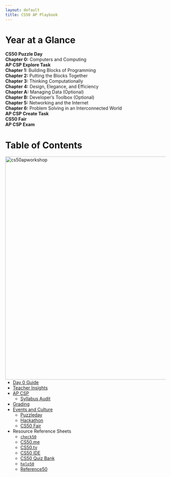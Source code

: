 ```yaml
---
layout: default
title: CS50 AP Playbook
---
```


# Year at a Glance

**CS50 Puzzle Day** <br>
**Chapter 0:** Computers and Computing <br>
**AP CSP Explore Task** <br>
**Chapter 1:** Building Blocks of Programming <br>
**Chapter 2:** Putting the Blocks Together <br>
**Chapter 3:** Thinking Computationally <br>
**Chapter 4:** Design, Elegance, and Efficiency <br>
**Chapter A:** Managing Data (Optional) <br>
**Chapter B:** Developer’s Toolbox (Optional) <br>
**Chapter 5:** Networking and the Internet <br>
**Chapter 6:** Problem Solving in an Interconnected World <br>
**AP CSP Create Task** <br>
**CS50 Fair** <br>
**AP CSP Exam**

# Table of Contents

<img src="cs50apworkshop.jpg" alt="cs50apworkshop" width="700" align="right">

- [Day 0 Guide](day0)
- [Teacher Insights](insights)
- [AP CSP](apcsp)
    - [Syllabus Audit](apcsp/collegeboard)
- [Grading](grading)
- [Events and Culture](events)
    - [Puzzleday](events/puzzleday)
    - [Hackathon](events/hackathon)
    - [CS50 Fair](events/cs50fair)
- Resource Reference Sheets
    - [`check50`](resources/check50.pdf)
    - [CS50.me](resources/cs50me.pdf)
    - [CS50.tv](resources/cs50tv.pdf)
    - [CS50 IDE](resources/cs50ide.pdf)
    - [CS50 Quiz Bank](resources/quizbank50.pdf)
    - [`help50`](resources/help50.pdf)
    - [Reference50](resources/reference50.pdf)
